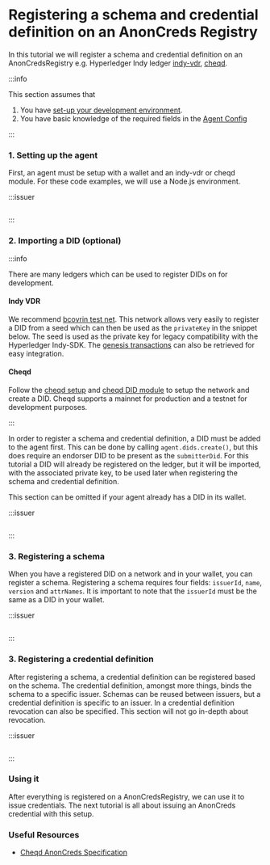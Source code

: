# Registering a schema and credential definition on an AnonCreds Registry

In this tutorial we will register a schema and credential definition on an AnonCredsRegistry e.g. Hyperledger Indy ledger [indy-vdr](https://github.com/hyperledger/indy-vdr), [cheqd](https://github.com/hyperledger/aries-framework-javascript/packages/cheqd).

:::info

This section assumes that

1. You have [set-up your development environment](../getting-started).
1. You have basic knowledge of the required fields in the [Agent Config](./agent-config)

:::

### 1. Setting up the agent

First, an agent must be setup with a wallet and an indy-vdr or cheqd module. For these code examples, we will use a Node.js environment.

:::issuer

```typescript showLineNumbers register-schema-and-cred-def.ts section-1

```

:::

### 2. Importing a DID (optional)

:::info

There are many ledgers which can be used to register DIDs on for development.

#### Indy VDR

We recommend [bcovrin test net](http://test.bcovrin.vonx.io/). This network allows very easily to register a DID from a seed which can then be used as the `privateKey` in the snippet below. The seed is used as the private key for legacy compatibility with the Hyperledger Indy-SDK. The [genesis transactions](http://test.bcovrin.vonx.io/genesis) can also be retrieved for easy integration.

#### Cheqd

Follow the [cheqd setup](../modules/cheqd.md) and [cheqd DID module](./cheqd.md) to setup the network and create a DID. Cheqd supports a mainnet for production and a testnet for development purposes.

:::

In order to register a schema and credential definition, a DID must be added to the agent first. This can be done by calling `agent.dids.create()`, but this does require an endorser DID to be present as the `submitterDid`. For this tutorial a DID will already be registered on the ledger, but it will be imported, with the associated private key, to be used later when registering the schema and credential definition.

This section can be omitted if your agent already has a DID in its wallet.

:::issuer

```typescript showLineNumbers register-schema-and-cred-def.ts section-2

```

:::

### 3. Registering a schema

When you have a registered DID on a network and in your wallet, you can register a schema. Registering a schema requires four fields: `issuerId`, `name`, `version` and `attrNames`. It is important to note that the `issuerId` must be the same as a DID in your wallet.

:::issuer

```typescript showLineNumbers register-schema-and-cred-def.ts section-3

```

:::

### 3. Registering a credential definition

After registering a schema, a credential definition can be registered based on the schema. The credential definition, amongst more things, binds the schema to a specific issuer. Schemas can be reused between issuers, but a credential definition is specific to an issuer. In a credential definition revocation can also be specified. This section will not go in-depth about revocation.

:::issuer

```typescript showLineNumbers register-schema-and-cred-def.ts section-4

```

:::

### Using it

After everything is registered on a AnonCredsRegistry, we can use it to issue credentials. The next tutorial is all about issuing an AnonCreds credential with this setup.

### Useful Resources

- [Cheqd AnonCreds Specification](https://docs.cheqd.io/identity/guides/anoncreds)
